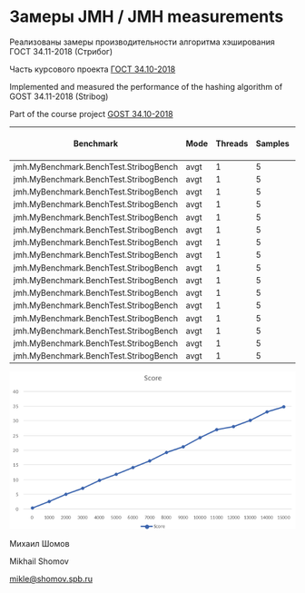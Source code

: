 # Замеры JMH / JMH measurements

Реализованы замеры производительности алгоритма хэширования ГОСТ 34.11-2018 (Стрибог)

Часть курсового проекта [ГОСТ 34.10-2018](https://https://github.com/shomov/GOST-34.10-2018)

Implemented and measured the performance of the hashing algorithm of GOST 34.11-2018 (Stribog)

Part of the course project [GOST 34.10-2018](https://https://github.com/shomov/GOST-34.10-2018)

| Benchmark                              | Mode | Threads | Samples | Score     | Score Error (99,9%) | Unit  | Param: msgSize |
|----------------------------------------|------|---------|---------|-----------|---------------------|-------|----------------|
| jmh.MyBenchmark.BenchTest.StribogBench | avgt | 1       | 5       | 0,472682  | 0,093146            | ms/op | 0              |
| jmh.MyBenchmark.BenchTest.StribogBench | avgt | 1       | 5       | 2,691031  | 0,397345            | ms/op | 1000           |
| jmh.MyBenchmark.BenchTest.StribogBench | avgt | 1       | 5       | 5,131784  | 0,978233            | ms/op | 2000           |
| jmh.MyBenchmark.BenchTest.StribogBench | avgt | 1       | 5       | 7,179261  | 1,313845            | ms/op | 3000           |
| jmh.MyBenchmark.BenchTest.StribogBench | avgt | 1       | 5       | 9,861718  | 2,028104            | ms/op | 4000           |
| jmh.MyBenchmark.BenchTest.StribogBench | avgt | 1       | 5       | 11,926847 | 1,980416            | ms/op | 5000           |
| jmh.MyBenchmark.BenchTest.StribogBench | avgt | 1       | 5       | 14,228337 | 2,454271            | ms/op | 6000           |
| jmh.MyBenchmark.BenchTest.StribogBench | avgt | 1       | 5       | 16,503992 | 3,049025            | ms/op | 7000           |
| jmh.MyBenchmark.BenchTest.StribogBench | avgt | 1       | 5       | 19,352452 | 4,576547            | ms/op | 8000           |
| jmh.MyBenchmark.BenchTest.StribogBench | avgt | 1       | 5       | 21,296562 | 5,098029            | ms/op | 9000           |
| jmh.MyBenchmark.BenchTest.StribogBench | avgt | 1       | 5       | 24,3831   | 3,842897            | ms/op | 10000          |
| jmh.MyBenchmark.BenchTest.StribogBench | avgt | 1       | 5       | 27,123238 | 8,780149            | ms/op | 11000          |
| jmh.MyBenchmark.BenchTest.StribogBench | avgt | 1       | 5       | 28,166273 | 3,989920            | ms/op | 12000          |
| jmh.MyBenchmark.BenchTest.StribogBench | avgt | 1       | 5       | 30,273232 | 3,626145            | ms/op | 13000          |
| jmh.MyBenchmark.BenchTest.StribogBench | avgt | 1       | 5       | 33,152033 | 5,283613            | ms/op | 14000          |
| jmh.MyBenchmark.BenchTest.StribogBench | avgt | 1       | 5       | 34,88625  | 7,269559            | ms/op | 15000          |

![alt-Chart](jmh.png "Chart")

Михаил Шомов

Mikhail Shomov

mikle@shomov.spb.ru
